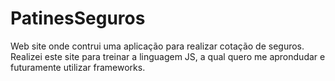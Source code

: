 # PatinesSeguros
 Web site onde contrui uma aplicação para realizar cotação de seguros. Realizei este site para treinar a linguagem JS, a qual quero me aprondudar e futuramente utilizar frameworks. 
